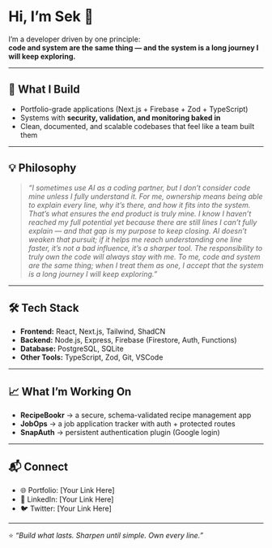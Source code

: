 # Hi, I’m Sek 👋

I’m a developer driven by one principle:  
**code and system are the same thing — and the system is a long journey I will keep exploring.**

---

## 🚀 What I Build
- Portfolio-grade applications (Next.js + Firebase + Zod + TypeScript)  
- Systems with **security, validation, and monitoring baked in**  
- Clean, documented, and scalable codebases that feel like a team built them  

---

## 💡 Philosophy
> *“I sometimes use AI as a coding partner, but I don’t consider code mine unless I fully understand it. 
For me, ownership means being able to explain every line, why it’s there, and how it fits into the system. 
That’s what ensures the end product is truly mine. I know I haven’t reached my full potential yet because 
there are still lines I can’t fully explain — and that gap is my purpose to keep closing. AI doesn’t weaken that
 pursuit; if it helps me reach understanding one line faster, it’s not a bad influence, it’s a sharper tool. 
 The responsibility to truly own the code will always stay with me. To me, code and system are the same thing; 
 when I treat them as one, I accept that the system is a long journey I will keep exploring.”*

---

## 🛠️ Tech Stack
- **Frontend:** React, Next.js, Tailwind, ShadCN  
- **Backend:** Node.js, Express, Firebase (Firestore, Auth, Functions)  
- **Database:** PostgreSQL, SQLite  
- **Other Tools:** TypeScript, Zod, Git, VSCode  

---

## 📈 What I’m Working On
- **RecipeBookr** → a secure, schema-validated recipe management app  
- **JobOps** → a job application tracker with auth + protected routes  
- **SnapAuth** → persistent authentication plugin (Google login)  

---

## 📬 Connect
- 🌐 Portfolio: [Your Link Here]  
- 💼 LinkedIn: [Your Link Here]  
- 🐦 Twitter: [Your Link Here]  

---
⭐ *“Build what lasts. Sharpen until simple. Own every line.”*
